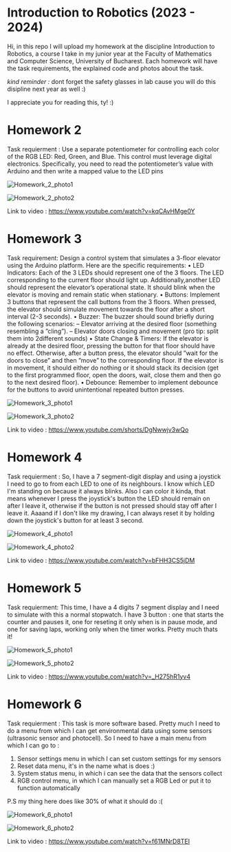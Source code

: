 # Introduction to Robotics (2023 - 2024)

 Hi, in this repo I will upload my homework at the discipline Introduction to Robotics, a course I take in my junior year at the Faculty of Mathematics and Computer Science, University of Bucharest. Each homework will have the task requirements, the explained code and photos about the task.

 *kind reminder :* dont forget the safety glasses in lab cause you will do this disipline next year as well :)

 I appreciate you for reading this, ty! :)

 # Homework 2

 Task requierment :
  Use a separate potentiometer for controlling each color of the RGB LED: Red, Green, and Blue. This control must leverage digital electronics. Specifically, you need to read the potentiometer’s value with Arduino and then write a mapped value to the LED pins
  
  ![Homework_2_photo1](https://github.com/Beselinho/IntroductionToRobotics/assets/116555068/62e0ce26-9ae7-4e4b-b1ca-2e21eea0fc28)

  ![Homework_2_photo2](https://github.com/Beselinho/IntroductionToRobotics/assets/116555068/f9a9c7fd-0de2-42aa-8e76-66120847c108)

  Link to video : https://www.youtube.com/watch?v=kqCAvHMge0Y

  # Homework 3

  Task requirement:
   Design a control system that simulates a 3-floor elevator using the Arduino
platform. Here are the specific requirements:
• LED Indicators: Each of the 3 LEDs should represent one of the 3 floors. The LED corresponding to the current floor should light up. Additionally,another LED should represent the elevator’s operational state. It should blink when the elevator is moving and remain static when stationary.
• Buttons: Implement 3 buttons that represent the call buttons from the 3 floors. When pressed, the elevator should simulate movement towards the floor after a short interval (2-3 seconds).
• Buzzer: The buzzer should sound briefly during the following scenarios:
– Elevator arriving at the desired floor (something resembling a ”cling”).
– Elevator doors closing and movement (pro tip: split them into 2different sounds)
• State Change & Timers: If the elevator is already at the desired floor, pressing the button for that floor should have no effect. Otherwise, after a button press, the elevator should ”wait for the doors to close” and then ”move” to the corresponding floor. If the elevator is in movement, it should either do nothing or it should stack its decision (get to the first programmed floor, open the doors, wait, close them and then go to the next desired floor).
• Debounce: Remember to implement debounce for the buttons to avoid unintentional repeated button presses.

![Homework_3_photo1](https://github.com/Beselinho/IntroductionToRobotics/assets/116555068/9fc66e14-5da5-4508-afb5-6f618e3e7087)

![Homework_3_photo2](https://github.com/Beselinho/IntroductionToRobotics/assets/116555068/d09ffc33-9a88-44da-ac07-941f41c64cf5)


Link to video : https://www.youtube.com/shorts/DgNwwjv3wQo


   # Homework 4

Task requierment :
So, I have a 7 segment-digit display and using a joystick I need to go to from each LED to one of its neighbours. I know which LED I'm standing on because it always blinks. Also I can color it kinda, that means whenever I press the joystick's button the LED should remain on after I leave it, otherwise if the button is not pressed should stay off after I leave it. Aaaand if I don't like my drawing, I can always reset it by holding down the joystick's button for at least 3 second.


 ![Homework_4_photo1](https://github.com/Beselinho/IntroductionToRobotics/assets/116555068/b80df66a-6197-4a1b-acf8-8e70cc7e7552)
 
 ![Homework_4_photo2](https://github.com/Beselinho/IntroductionToRobotics/assets/116555068/0c001ae1-6320-401d-9dfd-a39883abd2ec)

 Link to video : https://www.youtube.com/watch?v=bFHH3CS5jDM


 # Homework 5
Task requierment:
This time, I have a 4 digits 7 segment display and I need to simulate with this a normal stopwatch. I have 3 button : one that starts the counter and pauses it, one for reseting it only when is in pause mode, and one for saving laps, working only when the timer works. Pretty much thats it!

![Homework_5_photo1](https://github.com/Beselinho/IntroductionToRobotics/assets/116555068/1c048c6f-834d-4f64-82ad-f15b9fdbcf5b)

![Homework_5_photo2](https://github.com/Beselinho/IntroductionToRobotics/assets/116555068/b25b7db8-1716-4483-b896-716a6d67fedb)

Link to video : https://www.youtube.com/watch?v=_H275hR1yv4

# Homework 6
Task requierment :
This task is more software based. Pretty much I need to do a menu from which I can get environmental data using some sensors (ultrasonic sensor and photocell). So I need to have a main menu from which I can go to :
 1) Sensor settings menu in which I can set custom settings for my sensors
 2) Reset data menu, it's in the name what is does :)
 3) System status menu, in which i can see the data that the sensors collect
 4) RGB control menu, in which I can manually set a RGB Led or put it to function automatically

P.S my thing here does like 30% of what it should do :(

![Homework_6_photo1](https://github.com/Beselinho/IntroductionToRobotics/assets/116555068/e79519af-78b0-4914-93e9-9f04b3c32542)

![Homework_6_photo2](https://github.com/Beselinho/IntroductionToRobotics/assets/116555068/705a28ce-c81a-46c3-b34c-13875302431b)

Link to video : https://www.youtube.com/watch?v=f61MNrD8TEI

